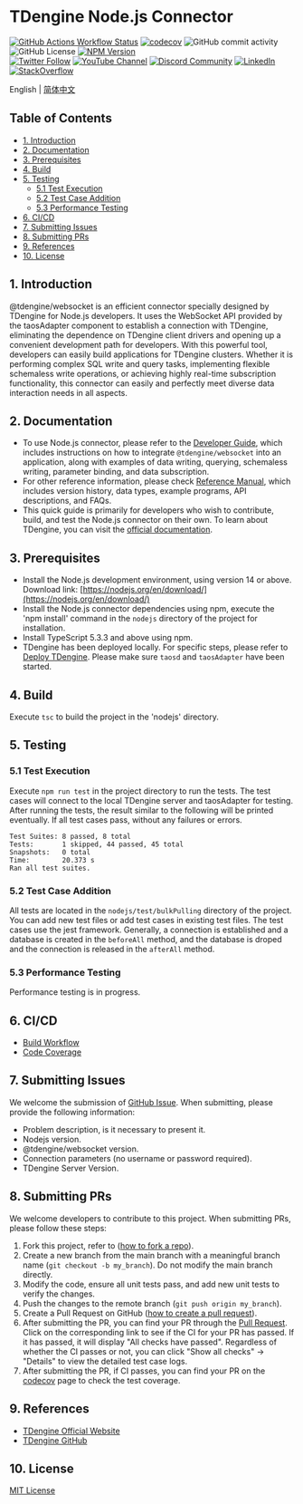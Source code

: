 <!-- omit in toc -->
# TDengine Node.js Connector

[![GitHub Actions Workflow Status](https://img.shields.io/github/actions/workflow/status/taosdata/taos-connector-node/build.yaml)](https://github.com/taosdata/taos-connector-node/actions/workflows/build.yaml)
[![codecov](https://codecov.io/gh/taosdata/taos-connector-node/graph/badge.svg?token=5379a80b-063f-48c2-ab56-09564e7ca777)](https://codecov.io/gh/taosdata/taos-connector-node)
![GitHub commit activity](https://img.shields.io/github/commit-activity/m/taosdata/taos-connector-node)
![GitHub License](https://img.shields.io/github/license/taosdata/taos-connector-node)
[![NPM Version](https://shields.io/npm/v/@tdengine/websocket)](https://www.npmjs.com/package/@tdengine/websocket)
<br />
[![Twitter Follow](https://img.shields.io/twitter/follow/tdenginedb?label=TDengine&style=social)](https://twitter.com/tdenginedb)
[![YouTube Channel](https://img.shields.io/badge/Subscribe_@tdengine--white?logo=youtube&style=social)](https://www.youtube.com/@tdengine)
[![Discord Community](https://img.shields.io/badge/Join_Discord--white?logo=discord&style=social)](https://discord.com/invite/VZdSuUg4pS)
[![LinkedIn](https://img.shields.io/badge/Follow_LinkedIn--white?logo=linkedin&style=social)](https://www.linkedin.com/company/tdengine)
[![StackOverflow](https://img.shields.io/badge/Ask_StackOverflow--white?logo=stackoverflow&style=social&logoColor=orange)](https://stackoverflow.com/questions/tagged/tdengine)

English | [简体中文](README-CN.md)
<!-- omit in toc -->
## Table of Contents
<!-- omit in toc -->

- [1. Introduction](#1-introduction)
- [2. Documentation](#2-documentation)
- [3. Prerequisites](#3-prerequisites)
- [4. Build](#4-build)
- [5. Testing](#5-testing)
  - [5.1 Test Execution](#51-test-execution)
  - [5.2 Test Case Addition](#52-test-case-addition)
  - [5.3 Performance Testing](#53-performance-testing)
- [6. CI/CD](#6-cicd)
- [7. Submitting Issues](#7-submitting-issues)
- [8. Submitting PRs](#8-submitting-prs)
- [9. References](#9-references)
- [10. License](#10-license)

## 1. Introduction

@tdengine/websocket is an efficient connector specially designed by TDengine for Node.js developers. It uses the WebSocket API provided by the taosAdapter component to establish a connection with TDengine, eliminating the dependence on TDengine client drivers and opening up a convenient development path for developers. With this powerful tool, developers can easily build applications for TDengine clusters. Whether it is performing complex SQL write and query tasks, implementing flexible schemaless write operations, or achieving highly real-time subscription functionality, this connector can easily and perfectly meet diverse data interaction needs in all aspects.

## 2. Documentation

- To use Node.js connector, please refer to the [Developer Guide](https://docs.tdengine.com/developer-guide/), which includes instructions on how to integrate `@tdengine/websocket` into an application, along with examples of data writing, querying, schemaless writing, parameter binding, and data subscription.
- For other reference information, please check [Reference Manual](https://docs.tdengine.com/tdengine-reference/client-libraries/node/), which includes version history, data types, example programs, API descriptions, and FAQs.
- This quick guide is primarily for developers who wish to contribute, build, and test the Node.js connector on their own. To learn about TDengine, you can visit the [official documentation](https://docs.tdengine.com).

## 3. Prerequisites

- Install the Node.js development environment, using version 14 or above. Download link: [https://nodejs.org/en/download/](https://nodejs.org/en/download/)
- Install the Node.js connector dependencies using npm, execute the 'npm install' command in the `nodejs` directory of the project for installation.
- Install TypeScript 5.3.3 and above using npm.
- TDengine has been deployed locally. For specific steps, please refer to [Deploy TDengine](https://docs.tdengine.com/get-started/deploy-from-package/). Please make sure `taosd` and `taosAdapter` have been started.

## 4. Build

Execute `tsc` to build the project in the 'nodejs' directory.

## 5. Testing

### 5.1 Test Execution

Execute `npm run test` in the project directory to run the tests. The test cases will connect to the local TDengine server and taosAdapter for testing.
After running the tests, the result similar to the following will be printed eventually. If all test cases pass, without any failures or errors.

```text
Test Suites: 8 passed, 8 total
Tests:       1 skipped, 44 passed, 45 total
Snapshots:   0 total
Time:        20.373 s
Ran all test suites.
```

### 5.2 Test Case Addition

All tests are located in the `nodejs/test/bulkPulling` directory of the project. You can add new test files or add test cases in existing test files.
The test cases use the jest framework. Generally, a connection is established and a database is created in the `beforeAll` method, and the database is droped and the connection is released in the `afterAll` method.

### 5.3 Performance Testing

Performance testing is in progress.

## 6. CI/CD

- [Build Workflow](https://github.com/taosdata/taos-connector-node/actions/workflows/build.yaml)
- [Code Coverage](https://app.codecov.io/gh/taosdata/taos-connector-node)

## 7. Submitting Issues

We welcome the submission of [GitHub Issue](https://github.com/taosdata/taos-connector-node/issues/new?template=Blank+issue). When submitting, please provide the following information:

- Problem description, is it necessary to present it.
- Nodejs version.
- @tdengine/websocket version.
- Connection parameters (no username or password required).
- TDengine Server Version.

## 8. Submitting PRs

We welcome developers to contribute to this project. When submitting PRs, please follow these steps:

1. Fork this project, refer to ([how to fork a repo](https://docs.github.com/en/get-started/quickstart/fork-a-repo)).
1. Create a new branch from the main branch with a meaningful branch name (`git checkout -b my_branch`). Do not modify the main branch directly.
1. Modify the code, ensure all unit tests pass, and add new unit tests to verify the changes.
1. Push the changes to the remote branch (`git push origin my_branch`).
1. Create a Pull Request on GitHub ([how to create a pull request](https://docs.github.com/en/pull-requests/collaborating-with-pull-requests/proposing-changes-to-your-work-with-pull-requests/creating-a-pull-request)).
1. After submitting the PR, you can find your PR through the [Pull Request](https://github.com/taosdata/taos-connector-node/pulls). Click on the corresponding link to see if the CI for your PR has passed. If it has passed, it will display "All checks have passed". Regardless of whether the CI passes or not, you can click "Show all checks" -> "Details" to view the detailed test case logs.
1. After submitting the PR, if CI passes, you can find your PR on the [codecov](https://app.codecov.io/gh/taosdata/taos-connector-node/pulls) page to check the test coverage.

## 9. References

- [TDengine Official Website](https://www.tdengine.com/)
- [TDengine GitHub](https://github.com/taosdata/TDengine)

## 10. License

[MIT License](./LICENSE)
